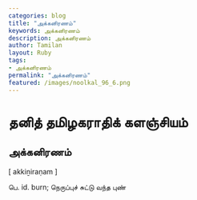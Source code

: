 ```yaml
---  
categories: blog  
title: "அக்கனிரணம்"
keywords: அக்கனிரணம்  
description: அக்கனிரணம்
author: Tamilan  
layout: Ruby  
tags:     
- அக்கனிரணம்
permalink: "அக்கனிரணம்"  
featured: /images/noolkal_96_6.png  
--- 
```

# தனித் தமிழகராதிக் களஞ்சியம்
## அக்கனிரணம்

[ akkiṉiraṇam ]  
  
பெ. id. burn; நெருப்புச் சுட்டு வந்த புண்